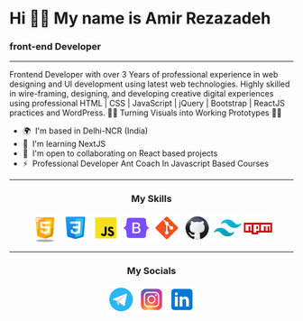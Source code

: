 
# Hi 🙋‍♂️ My name is Amir Rezazadeh

### front-end Developer

---

Frontend Developer with over 3 Years of professional experience in web designing and UI development using latest web technologies. Highly skilled in wire-framing, designing, and developing creative digital experiences using professional HTML | CSS | JavaScript | jQuery | Bootstrap | ReactJS practices and WordPress. 👨‍💻 Turning Visuals into Working Prototypes 👨‍💻

- 🌍  I'm based in Delhi-NCR (India)
- 🧠  I'm learning NextJS
- 🤝  I'm open to collaborating on React based projects
- ⚡  Professional Developer Ant Coach In Javascript Based Courses


<hr>
<h3 align="center">My Skills</h3>

<p align="center">
<a href="https://developer.mozilla.org/en-US/docs/Glossary/HTML5" target="_blank" rel="noreferrer"><img src="https://github.com/amirRezazade/amirRezazade/blob/main/icons8-html-5-128.png?raw=true" width="50" height="50" alt="HTML5" /></a>
 <a href="https://www.w3.org/TR/CSS/#css" target="_blank" rel="noreferrer"><img src="https://github.com/amirRezazade/amirRezazade/blob/main/icons8-css3-100.png?raw=true" width="50" height="50" alt="CSS3" /></a>
    <a href="https://developer.mozilla.org/en-US/docs/Web/JavaScript" target="_blank" rel="noreferrer"><img src="https://github.com/amirRezazade/amirRezazade/blob/main/icons8-javascript-100.png?raw=true" width="50" height="50" alt="Javascript" /></a>
     <a href="https://getbootstrap.com/" target="_blank" rel="noreferrer"><img src="https://github.com/amirRezazade/amirRezazade/blob/main/icons8-bootstrap-96.png?raw=true" width="50" height="50" alt="Bootstrap" /></a>
     <a href="https://git-scm.com/" target="_blank" rel="noreferrer"><img src="https://github.com/amirRezazade/amirRezazade/blob/main/icons8-git-96.png?raw=true" width="50" height="50" alt="git" /></a>
     <a href="https://github.com/" target="_blank" rel="noreferrer"><img src="https://github.com/amirRezazade/amirRezazade/blob/main/icons8-github-94.png?raw=true" width="50" height="50" alt="github" /></a>
     <a href="https://tailwindcss.com/" target="_blank" rel="noreferrer"><img src="https://raw.githubusercontent.com/amirRezazade/amirRezazade/refs/heads/main/icons8-tailwind-css-50.png" width="50" height="50" alt="tailwind" /></a>
        <a href="https://www.npmjs.com/" target="_blank" rel="noreferrer"><img src="https://raw.githubusercontent.com/amirRezazade/amirRezazade/refs/heads/main/icons8-npm-96.png" width="50" height="50" alt="npm" /></a>

</p>

<hr>
<h3 align="center">My Socials</h3>

<p align="center">
    <a href="https://t.me/amir_rezade" target="_blank" rel="noreferrer"><img src="https://github.com/amirRezazade/amirRezazade/blob/main/icons8-telegram-96.png?raw=true" width="50" height="50" alt="telegram"/></a>
    <a href="https://instagram.com/amir._.xpx" target="_blank" rel="noreferrer"><img src="https://github.com/amirRezazade/amirRezazade/blob/main/icons8-instagram-100.png?raw=true" width="50" height="50" alt="instagram"/></a>
    <a href="" target="_blank" rel="noreferrer"><img src="https://github.com/amirRezazade/amirRezazade/blob/main/icons8-linkedin-100.png?raw=true" width="50" height="50" alt="linkedin"/></a>
   
</p>
